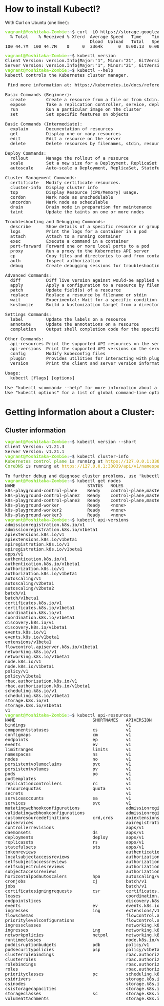 # How to install Kubectl?

With Curl on Ubuntu (one liner):

<pre><font color="#8AE234"><b>vagrant@Yoshitaka-Zombie</b></font>:<font color="#729FCF"><b>~</b></font>$ curl -LO https://storage.googleapis.com/kubernetes-release/release/`curl -s https://storage.googleapis.com/kubernetes-release/release/stable.txt`/bin/linux/amd64/kubectl
  % Total    % Received % Xferd  Average Speed   Time    Time     Time  Current
                                 Dload  Upload   Total   Spent    Left  Speed
100 44.7M  100 44.7M    0     0  3364k      0  0:00:13  0:00:13 --:--:-- 4959k
</pre>

<pre><font color="#8AE234"><b>vagrant@Yoshitaka-Zombie</b></font>:<font color="#729FCF"><b>~</b></font>$ kubectl version
Client Version: version.Info{Major:&quot;1&quot;, Minor:&quot;21&quot;, GitVersion:&quot;v1.21.3&quot;, GitCommit:&quot;ca643a4d1f7bfe34773c74f79527be4afd95bf39&quot;, GitTreeState:&quot;clean&quot;, BuildDate:&quot;2021-07-15T21:04:39Z&quot;, GoVersion:&quot;go1.16.6&quot;, Compiler:&quot;gc&quot;, Platform:&quot;linux/amd64&quot;}
Server Version: version.Info{Major:&quot;1&quot;, Minor:&quot;21&quot;, GitVersion:&quot;v1.21.1&quot;, GitCommit:&quot;5e58841cce77d4bc13713ad2b91fa0d961e69192&quot;, GitTreeState:&quot;clean&quot;, BuildDate:&quot;2021-05-21T23:01:33Z&quot;, GoVersion:&quot;go1.16.4&quot;, Compiler:&quot;gc&quot;, Platform:&quot;linux/amd64&quot;}
<font color="#8AE234"><b>vagrant@Yoshitaka-Zombie</b></font>:<font color="#729FCF"><b>~</b></font>$ kubectl --help
kubectl controls the Kubernetes cluster manager.

 Find more information at: https://kubernetes.io/docs/reference/kubectl/overview/

Basic Commands (Beginner):
  create        Create a resource from a file or from stdin.
  expose        Take a replication controller, service, deployment or pod and expose it as a new Kubernetes Service
  run           Run a particular image on the cluster
  set           Set specific features on objects

Basic Commands (Intermediate):
  explain       Documentation of resources
  get           Display one or many resources
  edit          Edit a resource on the server
  delete        Delete resources by filenames, stdin, resources and names, or by resources and label selector

Deploy Commands:
  rollout       Manage the rollout of a resource
  scale         Set a new size for a Deployment, ReplicaSet or Replication Controller
  autoscale     Auto-scale a Deployment, ReplicaSet, StatefulSet, or ReplicationController

Cluster Management Commands:
  certificate   Modify certificate resources.
  cluster-info  Display cluster info
  top           Display Resource (CPU/Memory) usage.
  cordon        Mark node as unschedulable
  uncordon      Mark node as schedulable
  drain         Drain node in preparation for maintenance
  taint         Update the taints on one or more nodes

Troubleshooting and Debugging Commands:
  describe      Show details of a specific resource or group of resources
  logs          Print the logs for a container in a pod
  attach        Attach to a running container
  exec          Execute a command in a container
  port-forward  Forward one or more local ports to a pod
  proxy         Run a proxy to the Kubernetes API server
  cp            Copy files and directories to and from containers.
  auth          Inspect authorization
  debug         Create debugging sessions for troubleshooting workloads and nodes

Advanced Commands:
  diff          Diff live version against would-be applied version
  apply         Apply a configuration to a resource by filename or stdin
  patch         Update field(s) of a resource
  replace       Replace a resource by filename or stdin
  wait          Experimental: Wait for a specific condition on one or many resources.
  kustomize     Build a kustomization target from a directory or URL.

Settings Commands:
  label         Update the labels on a resource
  annotate      Update the annotations on a resource
  completion    Output shell completion code for the specified shell (bash or zsh)

Other Commands:
  api-resources Print the supported API resources on the server
  api-versions  Print the supported API versions on the server, in the form of &quot;group/version&quot;
  config        Modify kubeconfig files
  plugin        Provides utilities for interacting with plugins.
  version       Print the client and server version information

Usage:
  kubectl [flags] [options]

Use &quot;kubectl &lt;command&gt; --help&quot; for more information about a given command.
Use &quot;kubectl options&quot; for a list of global command-line options (applies to all commands).
</pre>

# Getting information about a Cluster:

## Cluster information

<pre><font color="#8AE234"><b>vagrant@Yoshitaka-Zombie</b></font>:<font color="#729FCF"><b>~</b></font>$ kubectl version --short
Client Version: v1.21.3
Server Version: v1.21.1
<font color="#8AE234"><b>vagrant@Yoshitaka-Zombie</b></font>:<font color="#729FCF"><b>~</b></font>$ kubectl cluster-info
<font color="#4E9A06">Kubernetes control plane</font> is running at <font color="#C4A000">https://127.0.0.1:33039</font>
<font color="#4E9A06">CoreDNS</font> is running at <font color="#C4A000">https://127.0.0.1:33039/api/v1/namespaces/kube-system/services/kube-dns:dns/proxy</font>

To further debug and diagnose cluster problems, use &apos;kubectl cluster-info dump&apos;.
<font color="#8AE234"><b>vagrant@Yoshitaka-Zombie</b></font>:<font color="#729FCF"><b>~</b></font>$ kubectl get nodes
NAME                            STATUS   ROLES                  AGE   VERSION
k8s-playground-control-plane    Ready    control-plane,master   5d    v1.21.1
k8s-playground-control-plane2   Ready    control-plane,master   5d    v1.21.1
k8s-playground-control-plane3   Ready    control-plane,master   5d    v1.21.1
k8s-playground-worker           Ready    &lt;none&gt;                 5d    v1.21.1
k8s-playground-worker2          Ready    &lt;none&gt;                 5d    v1.21.1
k8s-playground-worker3          Ready    &lt;none&gt;                 5d    v1.21.1
<font color="#8AE234"><b>vagrant@Yoshitaka-Zombie</b></font>:<font color="#729FCF"><b>~</b></font>$ kubectl api-versions
admissionregistration.k8s.io/v1
admissionregistration.k8s.io/v1beta1
apiextensions.k8s.io/v1
apiextensions.k8s.io/v1beta1
apiregistration.k8s.io/v1
apiregistration.k8s.io/v1beta1
apps/v1
authentication.k8s.io/v1
authentication.k8s.io/v1beta1
authorization.k8s.io/v1
authorization.k8s.io/v1beta1
autoscaling/v1
autoscaling/v2beta1
autoscaling/v2beta2
batch/v1
batch/v1beta1
certificates.k8s.io/v1
certificates.k8s.io/v1beta1
coordination.k8s.io/v1
coordination.k8s.io/v1beta1
discovery.k8s.io/v1
discovery.k8s.io/v1beta1
events.k8s.io/v1
events.k8s.io/v1beta1
extensions/v1beta1
flowcontrol.apiserver.k8s.io/v1beta1
networking.k8s.io/v1
networking.k8s.io/v1beta1
node.k8s.io/v1
node.k8s.io/v1beta1
policy/v1
policy/v1beta1
rbac.authorization.k8s.io/v1
rbac.authorization.k8s.io/v1beta1
scheduling.k8s.io/v1
scheduling.k8s.io/v1beta1
storage.k8s.io/v1
storage.k8s.io/v1beta1
v1
<font color="#8AE234"><b>vagrant@Yoshitaka-Zombie</b></font>:<font color="#729FCF"><b>~</b></font>$ kubectl api-resources
NAME                              SHORTNAMES   APIVERSION                             NAMESPACED   KIND
bindings                                       v1                                     true         Binding
componentstatuses                 cs           v1                                     false        ComponentStatus
configmaps                        cm           v1                                     true         ConfigMap
endpoints                         ep           v1                                     true         Endpoints
events                            ev           v1                                     true         Event
limitranges                       limits       v1                                     true         LimitRange
namespaces                        ns           v1                                     false        Namespace
nodes                             no           v1                                     false        Node
persistentvolumeclaims            pvc          v1                                     true         PersistentVolumeClaim
persistentvolumes                 pv           v1                                     false        PersistentVolume
pods                              po           v1                                     true         Pod
podtemplates                                   v1                                     true         PodTemplate
replicationcontrollers            rc           v1                                     true         ReplicationController
resourcequotas                    quota        v1                                     true         ResourceQuota
secrets                                        v1                                     true         Secret
serviceaccounts                   sa           v1                                     true         ServiceAccount
services                          svc          v1                                     true         Service
mutatingwebhookconfigurations                  admissionregistration.k8s.io/v1        false        MutatingWebhookConfiguration
validatingwebhookconfigurations                admissionregistration.k8s.io/v1        false        ValidatingWebhookConfiguration
customresourcedefinitions         crd,crds     apiextensions.k8s.io/v1                false        CustomResourceDefinition
apiservices                                    apiregistration.k8s.io/v1              false        APIService
controllerrevisions                            apps/v1                                true         ControllerRevision
daemonsets                        ds           apps/v1                                true         DaemonSet
deployments                       deploy       apps/v1                                true         Deployment
replicasets                       rs           apps/v1                                true         ReplicaSet
statefulsets                      sts          apps/v1                                true         StatefulSet
tokenreviews                                   authentication.k8s.io/v1               false        TokenReview
localsubjectaccessreviews                      authorization.k8s.io/v1                true         LocalSubjectAccessReview
selfsubjectaccessreviews                       authorization.k8s.io/v1                false        SelfSubjectAccessReview
selfsubjectrulesreviews                        authorization.k8s.io/v1                false        SelfSubjectRulesReview
subjectaccessreviews                           authorization.k8s.io/v1                false        SubjectAccessReview
horizontalpodautoscalers          hpa          autoscaling/v1                         true         HorizontalPodAutoscaler
cronjobs                          cj           batch/v1                               true         CronJob
jobs                                           batch/v1                               true         Job
certificatesigningrequests        csr          certificates.k8s.io/v1                 false        CertificateSigningRequest
leases                                         coordination.k8s.io/v1                 true         Lease
endpointslices                                 discovery.k8s.io/v1                    true         EndpointSlice
events                            ev           events.k8s.io/v1                       true         Event
ingresses                         ing          extensions/v1beta1                     true         Ingress
flowschemas                                    flowcontrol.apiserver.k8s.io/v1beta1   false        FlowSchema
prioritylevelconfigurations                    flowcontrol.apiserver.k8s.io/v1beta1   false        PriorityLevelConfiguration
ingressclasses                                 networking.k8s.io/v1                   false        IngressClass
ingresses                         ing          networking.k8s.io/v1                   true         Ingress
networkpolicies                   netpol       networking.k8s.io/v1                   true         NetworkPolicy
runtimeclasses                                 node.k8s.io/v1                         false        RuntimeClass
poddisruptionbudgets              pdb          policy/v1                              true         PodDisruptionBudget
podsecuritypolicies               psp          policy/v1beta1                         false        PodSecurityPolicy
clusterrolebindings                            rbac.authorization.k8s.io/v1           false        ClusterRoleBinding
clusterroles                                   rbac.authorization.k8s.io/v1           false        ClusterRole
rolebindings                                   rbac.authorization.k8s.io/v1           true         RoleBinding
roles                                          rbac.authorization.k8s.io/v1           true         Role
priorityclasses                   pc           scheduling.k8s.io/v1                   false        PriorityClass
csidrivers                                     storage.k8s.io/v1                      false        CSIDriver
csinodes                                       storage.k8s.io/v1                      false        CSINode
csistoragecapacities                           storage.k8s.io/v1beta1                 true         CSIStorageCapacity
storageclasses                    sc           storage.k8s.io/v1                      false        StorageClass
volumeattachments                              storage.k8s.io/v1                      false        VolumeAttachment
</pre>

